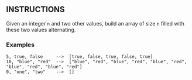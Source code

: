 ## INSTRUCTIONS

Given an integer `n` and two other values, build an array of size `n` filled with these two values alternating.

### Examples
```
5, true, false     -->  [true, false, true, false, true]
10, "blue", "red"  -->  ["blue", "red", "blue", "red", "blue", "red", "blue", "red", "blue", "red"]
0, "one", "two"    -->  []
```
